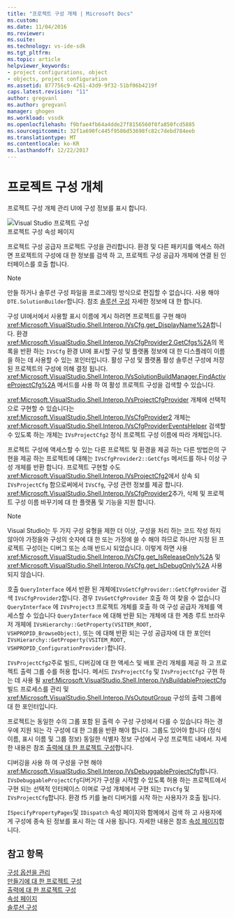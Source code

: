 ```yaml
---
title: "프로젝트 구성 개체 | Microsoft Docs"
ms.custom: 
ms.date: 11/04/2016
ms.reviewer: 
ms.suite: 
ms.technology: vs-ide-sdk
ms.tgt_pltfrm: 
ms.topic: article
helpviewer_keywords:
- project configurations, object
- objects, project configuration
ms.assetid: 877756c9-4261-43d9-9f32-51bf06b4219f
caps.latest.revision: "11"
author: gregvanl
ms.author: gregvanl
manager: ghogen
ms.workload: vssdk
ms.openlocfilehash: f9bfae4fb64a4dde27f8156560f0fa850fcd5885
ms.sourcegitcommit: 32f1a690fc445f9586d53698fc82c7debd784eeb
ms.translationtype: MT
ms.contentlocale: ko-KR
ms.lasthandoff: 12/22/2017
---
```

# <a name="project-configuration-object"></a>프로젝트 구성 개체
프로젝트 구성 개체 관리 UI에 구성 정보를 표시 합니다.  
  
 ![Visual Studio 프로젝트 구성](../../extensibility/internals/media/vsprojectcfg.gif "vsProjectCfg")  
프로젝트 구성 속성 페이지  
  
 프로젝트 구성 공급자 프로젝트 구성을 관리합니다. 환경 및 다른 패키지를 액세스 하려면 프로젝트의 구성에 대 한 정보를 검색 하 고, 프로젝트 구성 공급자 개체에 연결 된 인터페이스를 호출 합니다.  
  
> [!NOTE]
>  만들 하거나 솔루션 구성 파일을 프로그래밍 방식으로 편집할 수 없습니다. 사용 해야 `DTE.SolutionBuilder`합니다. 참조 [솔루션 구성](../../extensibility/internals/solution-configuration.md) 자세한 정보에 대 한 합니다.  
  
 구성 UI에서에서 사용할 표시 이름에 게시 하려면 프로젝트를 구현 해야 <xref:Microsoft.VisualStudio.Shell.Interop.IVsCfg.get_DisplayName%2A>합니다. 환경 <xref:Microsoft.VisualStudio.Shell.Interop.IVsCfgProvider2.GetCfgs%2A>의 목록을 반환 하는 `IVsCfg` 환경 UI에 표시할 구성 및 플랫폼 정보에 대 한 디스플레이 이름을 하는 데 사용할 수 있는 포인터입니다. 활성 구성 및 플랫폼 활성 솔루션 구성에 저장 된 프로젝트의 구성에 의해 결정 됩니다. <xref:Microsoft.VisualStudio.Shell.Interop.IVsSolutionBuildManager.FindActiveProjectCfg%2A> 메서드를 사용 하 여 활성 프로젝트 구성을 검색할 수 있습니다.  
  
 <xref:Microsoft.VisualStudio.Shell.Interop.IVsProjectCfgProvider> 개체에 선택적으로 구현할 수 있습니다는 <xref:Microsoft.VisualStudio.Shell.Interop.IVsCfgProvider2> 개체는 <xref:Microsoft.VisualStudio.Shell.Interop.IVsCfgProviderEventsHelper> 검색할 수 있도록 하는 개체는 `IVsProjectCfg2` 정식 프로젝트 구성 이름에 따라 개체입니다.  
  
 프로젝트 구성에 액세스할 수 있는 다른 프로젝트 및 환경을 제공 하는 다른 방법은의 구현을 제공 하는 프로젝트에 대해는 `IVsCfgProvider2::GetCfgs` 메서드를 하나 이상 구성 개체를 반환 합니다. 프로젝트 구현할 수도 <xref:Microsoft.VisualStudio.Shell.Interop.IVsProjectCfg2>에서 상속 되 `IVsProjectCfg` 함으로써에서 `IVsCfg`, 구성 관련 정보를 제공 합니다. <xref:Microsoft.VisualStudio.Shell.Interop.IVsCfgProvider2>추가, 삭제 및 프로젝트 구성 이름 바꾸기에 대 한 플랫폼 및 기능을 지원 합니다.  
  
> [!NOTE]
>  Visual Studio는 두 가지 구성 유형을 제한 더 이상, 구성을 처리 하는 코드 작성 하지 않아야 가정을와 구성의 숫자에 대 한 또는 가정에 쓸 수 해야 하므로 하나만 지정 된 프로젝트 구성이는 디버그 또는 소매 반드시 되었습니다. 이렇게 하면 사용 <xref:Microsoft.VisualStudio.Shell.Interop.IVsCfg.get_IsReleaseOnly%2A> 및 <xref:Microsoft.VisualStudio.Shell.Interop.IVsCfg.get_IsDebugOnly%2A> 사용 되지 않습니다.  
  
 호출 `QueryInterface` 에서 반환 된 개체에`IVsGetCfgProvider::GetCfgProvider` 검색 `IVsCfgProvider2`합니다. 경우 `IVsGetCfgProvider` 호출 하 여 찾을 수 없습니다 `QueryInterface` 에 `IVsProject3` 프로젝트 개체를 호출 하 여 구성 공급자 개체를 액세스할 수 있습니다 `QueryInterface` 에 대해 반환 되는 개체에 대 한 계층 루트 브라우저 개체에 `IVsHierarchy::GetProperty(VSITEM_ROOT, VSHPROPID_BrowseObject)`, 또는 에 대해 반환 되는 구성 공급자에 대 한 포인터 `IVsHierarchy::GetProperty(VSITEM_ROOT, VSHPROPID_ConfigurationProvider)`합니다.  
  
 `IVsProjectCfg2`주로 빌드, 디버깅에 대 한 액세스 및 배포 관리 개체를 제공 하 고 프로젝트 출력 그룹 수를 허용 합니다. 메서드 `IVsProjectCfg` 및 `IVsProjectCfg2` 구현 하는 데 사용 될 <xref:Microsoft.VisualStudio.Shell.Interop.IVsBuildableProjectCfg> 빌드 프로세스를 관리 및 <xref:Microsoft.VisualStudio.Shell.Interop.IVsOutputGroup> 구성의 출력 그룹에 대 한 포인터입니다.  
  
 프로젝트는 동일한 수의 그룹 포함 된 출력 수 구성 구성에서 다를 수 있습니다 하는 경우에 지원 되는 각 구성에 대 한 그룹을 반환 해야 합니다. 그룹도 있어야 합니다 (정식 이름, 표시 이름 및 그룹 정보) 동일한 식별자 정보 구성에서 구성 프로젝트 내에서. 자세한 내용은 참조 [출력에 대 한 프로젝트 구성](../../extensibility/internals/project-configuration-for-output.md)합니다.  
  
 디버깅을 사용 하 여 구성을 구현 해야 <xref:Microsoft.VisualStudio.Shell.Interop.IVsDebuggableProjectCfg>합니다. `IVsDebuggableProjectCfg`디버거가 구성을 시작할 수 있도록 허용 하는 프로젝트에서 구현 되는 선택적 인터페이스 이며로 구성 개체에서 구현 되는 `IVsCfg` 및 `IVsProjectCfg`합니다. 환경 f5 키를 눌러 디버거를 시작 하는 사용자가 호출 됩니다.  
  
 `ISpecifyPropertyPages`및 `IDispatch` 속성 페이지와 함께에서 검색 하 고 사용자에 게 구성에 종속 된 정보를 표시 하는 데 사용 됩니다. 자세한 내용은 참조 [속성 페이지](../../extensibility/internals/property-pages.md)합니다.  
  
## <a name="see-also"></a>참고 항목  
 [구성 옵션을 관리](../../extensibility/internals/managing-configuration-options.md)   
 [만들기에 대 한 프로젝트 구성](../../extensibility/internals/project-configuration-for-building.md)   
 [출력에 대 한 프로젝트 구성](../../extensibility/internals/project-configuration-for-output.md)   
 [속성 페이지](../../extensibility/internals/property-pages.md)   
 [솔루션 구성](../../extensibility/internals/solution-configuration.md)